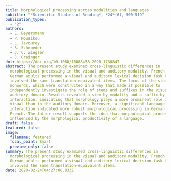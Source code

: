 ```yaml
---
title: Morphological processing across modalities and languages
subtitle: "*Scientific Studies of Reading*, *24*(6), 500–519"
publication_types:
  - "2"
authors:
  - E. Beyersmann
  - P. Mousikou
  - L. Javourey
  - S. Schroeder
  - J. C. Ziegler
  - J. Grainger
doi: https://doi.org/10.1080/10888438.2020.1730847
abstract: The present study examined cross-linguistic differences in
  morphological processing in the visual and auditory modality. French and
  German adults performed a visual and auditory lexical decision task that
  involved the same translation-equivalent items. The focus of the study was on
  nonwords, which were constructed in a way that made it possible to
  independently investigate the role of stems and suffixes in the visual and
  auditory domain. Results revealed a stem-by-modality and a suffix-by-modality
  interaction, indicating that morphology plays a more prominent role in the
  visual than in the auditory domain. Moreover, a significant language-by-stem
  interaction indicated more robust morphological processing in German than in
  French. The latter result supports the idea that morphological processing is
  influenced by the morphological productivity of a language.
draft: false
featured: false
image:
  filename: featured
  focal_point: Smart
  preview_only: false
summary: The present study examined cross-linguistic differences in
  morphological processing in the visual and auditory modality. French and
  German adults performed a visual and auditory lexical decision task that
  involved the same translation-equivalent items.
date: 2020-02-24T04:27:00.833Z
---
```

